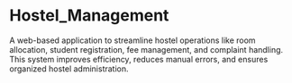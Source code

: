 # Hostel_Management
A web-based application to streamline hostel operations like room allocation, student registration, fee management, and complaint handling. This system improves efficiency, reduces manual errors, and ensures organized hostel administration.
